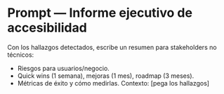 # Prompt — Informe ejecutivo de accesibilidad
Con los hallazgos detectados, escribe un resumen para stakeholders no técnicos:
- Riesgos para usuarios/negocio.
- Quick wins (1 semana), mejoras (1 mes), roadmap (3 meses).
- Métricas de éxito y cómo medirlas.
Contexto:
[pega los hallazgos]